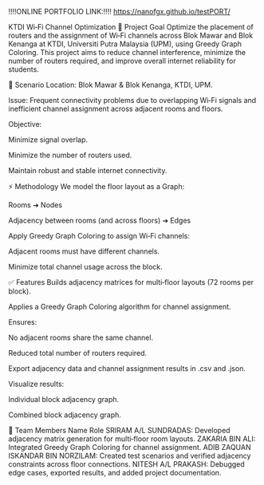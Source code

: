 !!!!ONLINE PORTFOLIO LINK:!!!!
https://nanofgx.github.io/testPORT/



KTDI Wi‑Fi Channel Optimization
🎯 Project Goal
Optimize the placement of routers and the assignment of Wi‑Fi channels across Blok Mawar and Blok Kenanga at KTDI, Universiti Putra Malaysia (UPM), using Greedy Graph Coloring.
This project aims to reduce channel interference, minimize the number of routers required, and improve overall internet reliability for students.

🏁 Scenario
Location: Blok Mawar & Blok Kenanga, KTDI, UPM.

Issue: Frequent connectivity problems due to overlapping Wi‑Fi signals and inefficient channel assignment across adjacent rooms and floors.

Objective:

Minimize signal overlap.

Minimize the number of routers used.

Maintain robust and stable internet connectivity.

⚡️ Methodology
We model the floor layout as a Graph:

Rooms ➔ Nodes

Adjacency between rooms (and across floors) ➔ Edges

Apply Greedy Graph Coloring to assign Wi‑Fi channels:

Adjacent rooms must have different channels.

Minimize total channel usage across the block.

✅ Features
Builds adjacency matrices for multi‑floor layouts (72 rooms per block).

Applies a Greedy Graph Coloring algorithm for channel assignment.

Ensures:

No adjacent rooms share the same channel.

Reduced total number of routers required.

Export adjacency data and channel assignment results in .csv and .json.

Visualize results:

Individual block adjacency graph.

Combined block adjacency graph.

👥 Team Members
Name	Role
SRIRAM A/L SUNDRADAS:	             Developed adjacency matrix generation for multi‑floor room layouts.
ZAKARIA BIN ALI:	                 Integrated Greedy Graph Coloring for channel assignment.
ADIB ZAQUAN ISKANDAR BIN NORZILAM: Created test scenarios and verified adjacency constraints across floor connections.
NITESH A/L PRAKASH:	               Debugged edge cases, exported results, and added project documentation.
